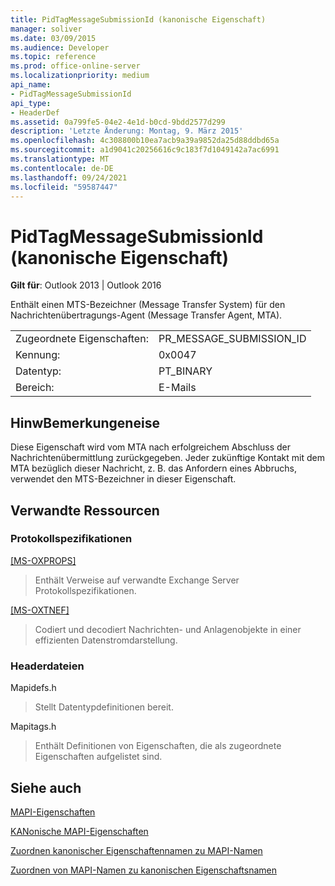 ```yaml
---
title: PidTagMessageSubmissionId (kanonische Eigenschaft)
manager: soliver
ms.date: 03/09/2015
ms.audience: Developer
ms.topic: reference
ms.prod: office-online-server
ms.localizationpriority: medium
api_name:
- PidTagMessageSubmissionId
api_type:
- HeaderDef
ms.assetid: 0a799fe5-04e2-4e1d-b0cd-9bdd2577d299
description: 'Letzte Änderung: Montag, 9. März 2015'
ms.openlocfilehash: 4c308800b10ea7acb9a39a9852da25d88ddbd65a
ms.sourcegitcommit: a1d9041c20256616c9c183f7d1049142a7ac6991
ms.translationtype: MT
ms.contentlocale: de-DE
ms.lasthandoff: 09/24/2021
ms.locfileid: "59587447"
---
```

# <a name="pidtagmessagesubmissionid-canonical-property"></a>PidTagMessageSubmissionId (kanonische Eigenschaft)

  
  
**Gilt für**: Outlook 2013 | Outlook 2016 
  
Enthält einen MTS-Bezeichner (Message Transfer System) für den Nachrichtenübertragungs-Agent (Message Transfer Agent, MTA).
  
|||
|:-----|:-----|
|Zugeordnete Eigenschaften:  <br/> |PR_MESSAGE_SUBMISSION_ID  <br/> |
|Kennung:  <br/> |0x0047  <br/> |
|Datentyp:  <br/> |PT_BINARY  <br/> |
|Bereich:  <br/> |E-Mails  <br/> |
   
## <a name="remarks"></a>HinwBemerkungeneise

Diese Eigenschaft wird vom MTA nach erfolgreichem Abschluss der Nachrichtenübermittlung zurückgegeben. Jeder zukünftige Kontakt mit dem MTA bezüglich dieser Nachricht, z. B. das Anfordern eines Abbruchs, verwendet den MTS-Bezeichner in dieser Eigenschaft.
  
## <a name="related-resources"></a>Verwandte Ressourcen

### <a name="protocol-specifications"></a>Protokollspezifikationen

[[MS-OXPROPS]](https://msdn.microsoft.com/library/f6ab1613-aefe-447d-a49c-18217230b148%28Office.15%29.aspx)
  
> Enthält Verweise auf verwandte Exchange Server Protokollspezifikationen.
    
[[MS-OXTNEF]](https://msdn.microsoft.com/library/1f0544d7-30b7-4194-b58f-adc82f3763bb%28Office.15%29.aspx)
  
> Codiert und decodiert Nachrichten- und Anlagenobjekte in einer effizienten Datenstromdarstellung.
    
### <a name="header-files"></a>Headerdateien

Mapidefs.h
  
> Stellt Datentypdefinitionen bereit.
    
Mapitags.h
  
> Enthält Definitionen von Eigenschaften, die als zugeordnete Eigenschaften aufgelistet sind.
    
## <a name="see-also"></a>Siehe auch



[MAPI-Eigenschaften](mapi-properties.md)
  
[KANonische MAPI-Eigenschaften](mapi-canonical-properties.md)
  
[Zuordnen kanonischer Eigenschaftennamen zu MAPI-Namen](mapping-canonical-property-names-to-mapi-names.md)
  
[Zuordnen von MAPI-Namen zu kanonischen Eigenschaftsnamen](mapping-mapi-names-to-canonical-property-names.md)

